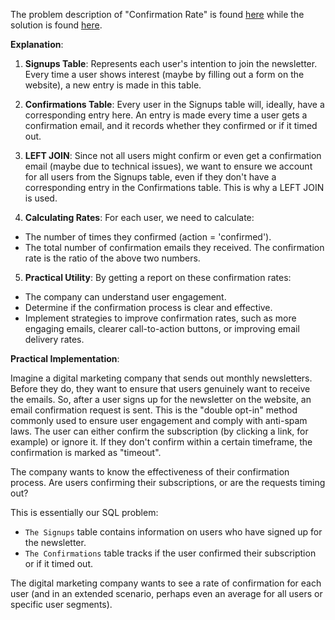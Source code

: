 The problem description of "Confirmation Rate" is found [here](https://leetcode.com/problems/confirmation-rate/description/?envType=study-plan-v2&envId=top-sql-50) while the solution is found [here](https://github.com/aurimas13/Solutions-To-Problems/blob/main/LeetCode/SQL%20Solutions/Confirmation%20Rate/confirmation.sql).

**Explanation**:

1. **Signups Table**: Represents each user's intention to join the newsletter. Every time a user shows interest (maybe by filling out a form on the website), a new entry is made in this table.

2. **Confirmations Table**: Every user in the Signups table will, ideally, have a corresponding entry here. An entry is made every time a user gets a confirmation email, and it records whether they confirmed or if it timed out.

3. **LEFT JOIN**: Since not all users might confirm or even get a confirmation email (maybe due to technical issues), we want to ensure we account for all users from the Signups table, even if they don't have a corresponding entry in the Confirmations table. This is why a LEFT JOIN is used.

4. **Calculating Rates**: For each user, we need to calculate:

- The number of times they confirmed (action = 'confirmed').
- The total number of confirmation emails they received.
The confirmation rate is the ratio of the above two numbers.

5. **Practical Utility**: By getting a report on these confirmation rates:

- The company can understand user engagement.
- Determine if the confirmation process is clear and effective.
- Implement strategies to improve confirmation rates, such as more engaging emails, clearer call-to-action buttons, or improving email delivery rates.

**Practical Implementation**:

Imagine a digital marketing company that sends out monthly newsletters. Before they do, they want to ensure that users genuinely want to receive the emails. So, after a user signs up for the newsletter on the website, an email confirmation request is sent. This is the "double opt-in" method commonly used to ensure user engagement and comply with anti-spam laws. The user can either confirm the subscription (by clicking a link, for example) or ignore it. If they don't confirm within a certain timeframe, the confirmation is marked as "timeout".

The company wants to know the effectiveness of their confirmation process. Are users confirming their subscriptions, or are the requests timing out?

This is essentially our SQL problem:

- `The Signups` table contains information on users who have signed up for the newsletter.
- `The Confirmations` table tracks if the user confirmed their subscription or if it timed out.

The digital marketing company wants to see a rate of confirmation for each user (and in an extended scenario, perhaps even an average for all users or specific user segments).